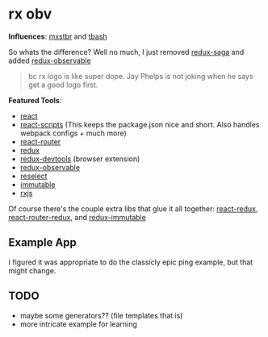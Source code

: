 # rx obv

**Influences**: [mxstbr](https://github.com/mxstbr/react-boilerplate) and [tbash](https://github.com/tbash/react-starter)

So whats the difference? Well no much, I just removed [redux-saga](https://github.com/yelouafi/redux-saga)
and added [redux-observable](https://github.com/redux-observable/redux-observable)

> bc rx logo is like super dope. Jay Phelps is not joking when he says get a good logo first.

**Featured Tools**:

* [react](https://github.com/facebook/react)
* [react-scripts](https://github.com/facebookincubator/create-react-app) (This keeps the package.json nice and short. Also handles webpack configs + much more)
* [react-router](https://github.com/ReactTraining/react-router)
* [redux](https://github.com/reactjs/redux)
* [redux-devtools](https://github.com/zalmoxisus/redux-devtools-extension) (browser extension)
* [redux-observable](https://github.com/redux-observable/redux-observable)
* [reselect](https://github.com/reactjs/reselect)
* [immutable](https://github.com/facebook/immutable-js/)
* [rxjs](https://github.com/ReactiveX/rxjs)

Of course there's the couple extra libs that glue it all together:
[react-redux](https://github.com/reactjs/react-redux), [react-router-redux](https://github.com/reactjs/react-router-redux), and [redux-immutable](https://github.com/gajus/redux-immutable)

## Example App
I figured it was appropriate to do the classicly epic ping example, but that might change.

## TODO

* maybe some generators?? (file templates that is)
* more intricate example for learning
